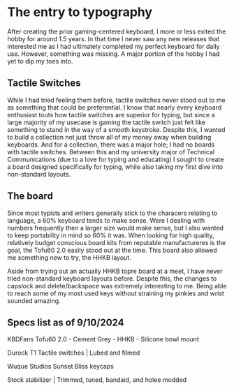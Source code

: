 # The entry to typography
After creating the prior gaming-centered keyboard, I more or less exited the hobby for around 1.5 years. In that time I never saw any new releases that interested me as I had ultimately completed my perfect keyboard for daily use. However, something was missing. A major portion of the hobby I had yet to dip my toes into.

## Tactile Switches
While I had tried feeling them before, tactile switches never stood out to me as something that could be preferential. I know that nearly every keyboard enthusiast touts how tactile switches are superior for typing, but since a large majority of my usecase is gaming the tactile switch just felt like something to stand in the way of a smooth keystroke. Despite this, I wanted to build a collection not just throw all of my money away when building keyboards. And for a collection, there was a major hole; I had no boards with tactile switches. Between this and my university major of Technical Communications (due to a love for typing and educating) I sought to create a board designed specifically for typing, while also taking my first dive into non-standard layouts.

## The board
Since most typists and writers generally stick to the characers relating to language, a 60% keyboard tends to make sense. Were I dealing with numbers frequently then a larger size would make sense, but I also wanted to keep portability in mind so 60% it was. When looking for high quality, relatively budget conscious board kits from reputable manufactureres is the goal, the Tofu60 2.0 easily stood out at the time. This board also allowed me something new to try, the HHKB layout.

Aside from trying out an actually HHKB topre board at a meet, I have never tried non-standard keyboard layouts before. Despite this, the changes to capslock and delete/backspace was extremely interesting to me. Being able to reach some of my most used keys without straining my pinkies and wrist sounded amazing.

## Specs list as of 9/10/2024
KBDFans Tofu60 2.0 - Cement Grey - HHKB - Silicone bowl mount

Durock T1 Tactile switches | Lubed and filmed

Wuque Studios Sunset Bliss keycaps

Stock stabilizer | Trimmed, tuned, bandaid, and holee modded